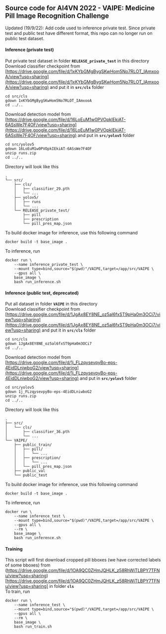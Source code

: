 ## Source code for AI4VN 2022 - VAIPE: Medicine Pill Image Recognition Challenge
Updated (19/9/22): Add code used to inference private test. Since private test and public test have different format, this repo can no longer run on public test dataset.

#### Inference (private test)

Put private test dataset in folder **`RELEASE_private_test`** in this directory <br/>
Download classifier checkpoint from [https://drive.google.com/file/d/1xKYbGMgBygSKwHom5No7RLOT_IAmxooA/view?usp=sharing](https://drive.google.com/file/d/1xKYbGMgBygSKwHom5No7RLOT_IAmxooA/view?usp=sharing) and put it in **`src/cls`** folder <br/>

```
cd src/cls
gdown 1xKYbGMgBygSKwHom5No7RLOT_IAmxooA
cd ../..
```
Download detection model from [https://drive.google.com/file/d/16LoEuM1w0PVOpkIEkiAT-6ASsWe7F4OF/view?usp=sharing](https://drive.google.com/file/d/16LoEuM1w0PVOpkIEkiAT-6ASsWe7F4OF/view?usp=sharing) and put in **`src/yolov5`** folder
```
cd src/yolov5
gdown 16LoEuM1w0PVOpkIEkiAT-6ASsWe7F4OF
unzip runs.zip
cd ../..
```
Directory will look like this
```
.
└── src/
    ├── cls/
    │   ├── classifier_29.pth
    │   └── ...
    ├── yolov5/
    │   ├── runs
    │   └── ...
    └── RELEASE_private_test/
        ├── pill
        ├── prescription
        └── pill_pres_map.json
```
To build docker image for inference, use this following command
```
docker build -t base_image .
```
To inference, run 
```
docker run \
    --name inference_private_test \
    --mount type=bind,source="$(pwd)"/VAIPE,target=/app/src/VAIPE \
    --gpus all \
    base_image \
    bash run_inference.sh
```

#### Inference (public test, deprecated)

Put all dataset in folder **`VAIPE`** in this directory <br/>
Download classifier checkpoint from [https://drive.google.com/file/d/1JgAx8EY8NE_oz5al6fxST9pHa0m3OCi7/view?usp=sharing](https://drive.google.com/file/d/1JgAx8EY8NE_oz5al6fxST9pHa0m3OCi7/view?usp=sharing) and put it in **`src/cls`** folder <br/>

```
cd src/cls
gdown 1JgAx8EY8NE_oz5al6fxST9pHa0m3OCi7
cd ../..
```
Download detection model from [https://drive.google.com/file/d/1j_FLzqysevpyBo-eps-4EidDLniwboG2/view?usp=sharing](https://drive.google.com/file/d/1j_FLzqysevpyBo-eps-4EidDLniwboG2/view?usp=sharing) and put in **`src/yolov5`** folder
```
cd src/yolov5
gdown 1j_FLzqysevpyBo-eps-4EidDLniwboG2
unzip runs.zip
cd ../..
```
Directory will look like this
```
.
├── src/
│   └── cls/
│       ├── classifier_36.pth 
│       └── ...
└── VAIPE/
    ├── public_train/
    │   ├── pill/
    │   │   └── ...
    │   ├── prescription/
    │   │   └── ...
    │   └── pill_pres_map.json
    ├── public_val
    └── public_test
```
To build docker image for inference, use this following command
```
docker build -t base_image .
```
To inference, run 
```
docker run \
    --name inference_test \
    --mount type=bind,source="$(pwd)"/VAIPE,target=/app/src/VAIPE \
    --gpus all \
    --rm \
    base_image \
    bash run_inference.sh
```

#### Training
This script will first download cropped pill bboxes (we have corrected labels of some bboxes) from (https://drive.google.com/file/d/1OA9QC0ZHmJQHLK_z58RhWiTLBPY7TFNu/view?usp=sharing)[https://drive.google.com/file/d/1OA9QC0ZHmJQHLK_z58RhWiTLBPY7TFNu/view?usp=sharing] in folder **`cls`** <br/>
To train, run 
```
docker run \
    --name inference_test \
    --mount type=bind,source="$(pwd)"/VAIPE,target=/app/src/VAIPE \
    --gpus all \
    --rm \
    base_image \
    bash run_train.sh
```

